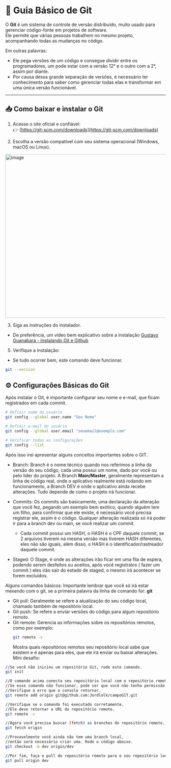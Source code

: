 # 🌱 Guia Básico de Git

O **Git** é um sistema de controle de versão distribuído, muito usado para gerenciar código-fonte em projetos de software.  
Ele permite que várias pessoas trabalhem no mesmo projeto, acompanhando todas as mudanças no código.

Em outras palavras:
- Ele pega versões de um código e consegue dividir entre os programadores, um pode estar com a versão 12° e o outro com a 2°, assim por diante.
- Por causa dessa grande separação de versões, é necessário ter conhecimento para saber como gerenciar todas elas e transformar em uma única versão funcionável.

---

## 📥 Como baixar e instalar o Git

1. Acesse o site oficial e confiável:  
   👉 [https://git-scm.com/downloads](https://git-scm.com/downloads)

2. Escolha a versão compatível com seu sistema operacional (Windows, macOS ou Linux).

<img width="1322" height="514" alt="image" src="https://github.com/user-attachments/assets/d4bb7cc9-6fa3-414d-ab5c-39081042554a" />

3. Siga as instruções do instalador.
- De preferência, um vídeo bem explicativo sobre a instalação
[Gustavo Guanabara - Instalando Git e Github](https://youtu.be/NgWExh3bswg?si=3baPDZ6zOd1kO50g)
5. Verifique a instalação:
  - Se tudo ocorrer bem, este comando deve funcionar.
   ```bash
   git --version
   ````
## ⚙️ Configurações Básicas do Git

Após instalar o Git, é importante configurar seu nome e e-mail, que ficam registrados em cada commit.

```bash
# Definir nome do usuário
git config --global user.name "Seu Nome"

# Definir e-mail do usuário
git config --global user.email "seuemail@exemplo.com"

# Verificar todas as configurações
git config --list
````
Após isso irei apresentar alguns conceitos importantes sobre o GIT.

- Branch: Branch é o nome técnico quando nos referimos a linha da versão do seu código, cada uma possui um nome, dado por você ou pelo líder do projeto. A Branch **Main/Master**, geralmente representam a linha de código real, onde o aplicativo realmente está rodando em funcionamento, a Branch DEV é onde o aplicativo ainda recebe alterações. Tudo depende de como o projeto irá funcionar.

- Commits: Os commits são basicamente, uma declaração da alteração que você fez, pegando um exemplo bem exótico, quando alguém tem um filho, para confirmar que ele existe, é necessário você precisa registrar ele, assim é o código. Qualquer alteração realizada só irá poder ir para a branch dev ou main, se você realizar um commit.
   - Cada commit possui um HASH, o HASH é o CPF daquele commit, se 2 arquivos tiverem na mesma versão mas tiverem HASH diferentes, eles não são iguais, além disso, o HASH é o identificador/rastreador daquele commit.
- Staged: O Stage, é onde as alterações irão ficar em uma fila de espera, podendo serem desfeitos ou aceitos, após você registralos ( fazer um commit ) eles irão sair do estado de staged, o mesmo irá acontecer se forem excluídos.

Alguns comandos básicos:
 Importante lembrar que você só irá estar mexendo com o git, se a primeira palavra da linha de comando for: **git**
- Git pull: Geralmente se refere a atualização do seu código local, chamado também de repositório local.
- Git push: Se refere a enviar versões do código para algum repositório remoto.
- Git remote: Gerencia as informações sobre os repositórios remotos, como por exemplo:
  ````bash
  git remote -v
  ````
  Mostra quais repositórios remotos seu repositório local sabe que existem e é apenas para eles, que ele irá enviar ou baixar alterações.
Mini desafio:
````bash
//Se você não iniciou um repositório Git, rode este comando.
git init

//O comando acima conecta seu repositório local com o repositório remoto.
//Se esse comando não funcionar, pode ser que você não tenha permissão para executá-lo. 
//Verifique o erro que o console retornar.
git remote add origin git@github.com:Jordlolk/campoGIT.git

//Verifique se o comando foi executado corretamente.
//Ele deve retornar a URL do repositório remoto.
git remote -v

//Agora você precisa buscar (fetch) as branches do repositório remoto.
git fetch origin

//Provavelmente você ainda não tem uma branch local, 
//então será necessário criar uma. Rode o código abaixo.
git checkout -b dev origin/dev

//Por fim, faça o pull do repositório remoto para o seu repositório local usando este comando.
git pull origin dev
````
